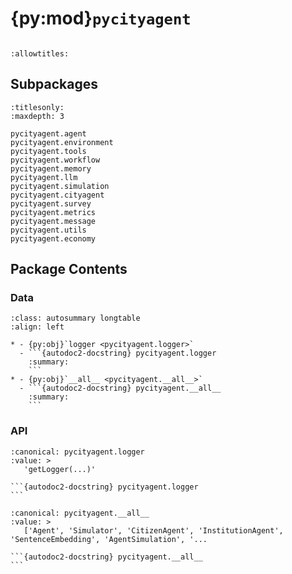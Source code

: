 # {py:mod}`pycityagent`

```{py:module} pycityagent
```

```{autodoc2-docstring} pycityagent
:allowtitles:
```

## Subpackages

```{toctree}
:titlesonly:
:maxdepth: 3

pycityagent.agent
pycityagent.environment
pycityagent.tools
pycityagent.workflow
pycityagent.memory
pycityagent.llm
pycityagent.simulation
pycityagent.cityagent
pycityagent.survey
pycityagent.metrics
pycityagent.message
pycityagent.utils
pycityagent.economy
```

## Package Contents

### Data

````{list-table}
:class: autosummary longtable
:align: left

* - {py:obj}`logger <pycityagent.logger>`
  - ```{autodoc2-docstring} pycityagent.logger
    :summary:
    ```
* - {py:obj}`__all__ <pycityagent.__all__>`
  - ```{autodoc2-docstring} pycityagent.__all__
    :summary:
    ```
````

### API

````{py:data} logger
:canonical: pycityagent.logger
:value: >
   'getLogger(...)'

```{autodoc2-docstring} pycityagent.logger
```

````

````{py:data} __all__
:canonical: pycityagent.__all__
:value: >
   ['Agent', 'Simulator', 'CitizenAgent', 'InstitutionAgent', 'SentenceEmbedding', 'AgentSimulation', '...

```{autodoc2-docstring} pycityagent.__all__
```

````
